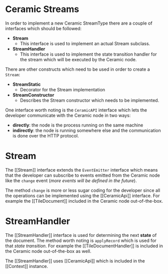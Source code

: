 # Ceramic Streams

In order to implement a new Ceramic StreamType there are a couple of interfaces which should be followed:

- **Stream**
  - This interface is used to implement an actual Stream subclass.
- **StreamHandler**
  - This interface is used to implement the state transition handler for the stream which will be executed by the Ceramic node.

There are other constructs which need to be used in order to create a `Stream`:
- **StreamStatic**
  - Decorator for the Stream implementation
- **StreamConstructor**
  - Describes the Stream constructor which needs to be implemented.

One interface worth noting is the `CeramicAPI` interface which lets the developer communicate with the Ceramic node in two ways:
- **directly**: the node is the process running on the same machine
- **indirectly**: the node is running somewhere else and the communication is done over the HTTP protocol.
	
# Stream

The [[Stream]] interface extends the `EventEmitter` interface which means that the developer can subscribe to events emitted from the Ceramic node like the `change` event (*more events will be defined in the future*).

The method `change` is more or less sugar coding for the developer since all the operations can be implemented using the [[CeramicApi]] interface. For example the [[TileDocument]] included in the Ceramic node out-of-the-box.


# StreamHandler

The [[StreamHandler]] interface is used for determining the next **state** of the document. The method worth noting is `applyRecord` which is used for that *state transition*. For example the [[TileDocumentHandler]] is included in the Ceramic node out-of-the-box as well.

The [[StreamHandler]] uses [[CeramicApi]] which is included in the [[Context]] instance.

